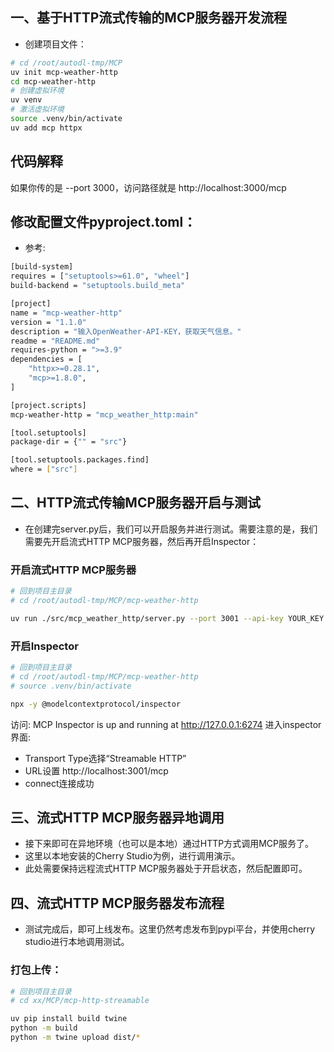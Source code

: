 ## 一、基于HTTP流式传输的MCP服务器开发流程
- 创建项目文件：
```bash
# cd /root/autodl-tmp/MCP
uv init mcp-weather-http
cd mcp-weather-http
# 创建虚拟环境
uv venv
# 激活虚拟环境
source .venv/bin/activate
uv add mcp httpx
```

## 代码解释
如果你传的是 --port 3000，访问路径就是 http://localhost:3000/mcp

## 修改配置文件pyproject.toml：
- 参考:
```bash
[build-system]
requires = ["setuptools>=61.0", "wheel"]
build-backend = "setuptools.build_meta"

[project]
name = "mcp-weather-http"
version = "1.1.0"
description = "输入OpenWeather-API-KEY，获取天气信息。"
readme = "README.md"
requires-python = ">=3.9"
dependencies = [
    "httpx>=0.28.1",
    "mcp>=1.8.0",
]

[project.scripts]
mcp-weather-http = "mcp_weather_http:main"

[tool.setuptools]
package-dir = {"" = "src"}

[tool.setuptools.packages.find]
where = ["src"]
```

## 二、HTTP流式传输MCP服务器开启与测试
- 在创建完server.py后，我们可以开启服务并进行测试。需要注意的是，我们需要先开启流式HTTP MCP服务器，然后再开启Inspector：
### 开启流式HTTP MCP服务器
```bash
# 回到项目主目录
# cd /root/autodl-tmp/MCP/mcp-weather-http

uv run ./src/mcp_weather_http/server.py --port 3001 --api-key YOUR_KEY
```
### 开启Inspector
```bash
# 回到项目主目录
# cd /root/autodl-tmp/MCP/mcp-weather-http
# source .venv/bin/activate

npx -y @modelcontextprotocol/inspector
```
访问: MCP Inspector is up and running at http://127.0.0.1:6274
进入inspector界面:
- Transport Type选择“Streamable HTTP”
- URL设置 http://localhost:3001/mcp
- connect连接成功

##  三、流式HTTP MCP服务器异地调用
- 接下来即可在异地环境（也可以是本地）通过HTTP方式调用MCP服务了。
- 这里以本地安装的Cherry Studio为例，进行调用演示。
- 此处需要保持远程流式HTTP MCP服务器处于开启状态，然后配置即可。

## 四、流式HTTP MCP服务器发布流程
- 测试完成后，即可上线发布。这里仍然考虑发布到pypi平台，并使用cherry studio进行本地调用测试。

### 打包上传：
```bash
# 回到项目主目录
# cd xx/MCP/mcp-http-streamable

uv pip install build twine
python -m build
python -m twine upload dist/*
```




